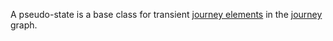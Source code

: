 A pseudo-state is a base class for transient [journey elements](JourneyElement.html) in the [journey](Journey.html) graph. 